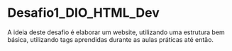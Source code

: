 # Desafio1_DIO_HTML_Dev
A ideia deste desafio é elaborar um website, utilizando uma estrutura bem básica, utilizando tags aprendidas durante as aulas práticas até então.

